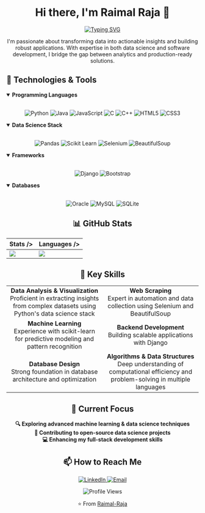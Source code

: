 <div align="center">
    <h1> Hi there, I'm Raimal Raja 👋<a href="#"></h1>
</div>

<p align="center">
<a href="https://github.com/Raimal-Raja"><img src="https://readme-typing-svg.herokuapp.com?font=Fira+Code&size=27&duration=3000&pause=1000&color=70A5FD&center=true&vCenter=true&width=435&lines=Data+Scientist;Python+Developer;Machine+Learning+Enthusiast;Web+Scraping+Expert" alt="Typing SVG" /></a>
</p>

<p align="center">
I'm passionate about transforming data into actionable insights and building robust applications. With expertise in both data science and software development, I bridge the gap between analytics and production-ready solutions.
</p>

## 🔧 Technologies & Tools

<details open>
<summary><b>Programming Languages</b></summary>
<br>
<p align="center">
  <img src="https://img.shields.io/badge/-Python-3776AB?style=for-the-badge&logo=python&logoColor=white" alt="Python" />
  <img src="https://img.shields.io/badge/-Java-007396?style=for-the-badge&logo=java&logoColor=white" alt="Java" />
  <img src="https://img.shields.io/badge/-JavaScript-F7DF1E?style=for-the-badge&logo=javascript&logoColor=black" alt="JavaScript" />
  <img src="https://img.shields.io/badge/-C-A8B9CC?style=for-the-badge&logo=c&logoColor=white" alt="C" />
  <img src="https://img.shields.io/badge/-C++-00599C?style=for-the-badge&logo=c%2B%2B&logoColor=white" alt="C++" />
  <img src="https://img.shields.io/badge/-HTML5-E34F26?style=for-the-badge&logo=html5&logoColor=white" alt="HTML5" />
  <img src="https://img.shields.io/badge/-CSS3-1572B6?style=for-the-badge&logo=css3&logoColor=white" alt="CSS3" />
</p>
</details>

<details open>
<summary><b>Data Science Stack</b></summary>
<br>
<p align="center">
  <img src="https://img.shields.io/badge/-Pandas-150458?style=for-the-badge&logo=pandas&logoColor=white" alt="Pandas" />
  <img src="https://img.shields.io/badge/-Scikit%20Learn-F7931E?style=for-the-badge&logo=scikit-learn&logoColor=white" alt="Scikit Learn" />
  <img src="https://img.shields.io/badge/-Selenium-43B02A?style=for-the-badge&logo=selenium&logoColor=white" alt="Selenium" />
  <img src="https://img.shields.io/badge/-BeautifulSoup-43B02A?style=for-the-badge" alt="BeautifulSoup" />
</p>
</details>

<details open>
<summary><b>Frameworks</b></summary>
<br>
<p align="center">
  <img src="https://img.shields.io/badge/-Django-092E20?style=for-the-badge&logo=django&logoColor=white" alt="Django" />
  <img src="https://img.shields.io/badge/-Bootstrap-7952B3?style=for-the-badge&logo=bootstrap&logoColor=white" alt="Bootstrap" />
</p>
</details>

<details open>
<summary><b>Databases</b></summary>
<br>
<p align="center">
  <img src="https://img.shields.io/badge/-Oracle-F80000?style=for-the-badge&logo=oracle&logoColor=white" alt="Oracle" />
  <img src="https://img.shields.io/badge/-MySQL-4479A1?style=for-the-badge&logo=mysql&logoColor=white" alt="MySQL" />
  <img src="https://img.shields.io/badge/-SQLite-003B57?style=for-the-badge&logo=sqlite&logoColor=white" alt="SQLite" />
</p>
</details>

## <div align="center">📊 GitHub Stats</div>

|Stats />|Languages />|
|---|---|
|![](https://github-readme-stats.vercel.app/api?username=Raimal-Raja&show_icons=true&theme=tokyonight&include_all_commits=true&count_private=true)|![](https://github-readme-stats.vercel.app/api/top-langs/?username=Raimal-Raja&layout=compact&theme=tokyonight)|

## <div align="center">🎯 Key Skills</div>

<table align="center">
  <tr>
    <td align="center" width="50%">
      <b>Data Analysis & Visualization</b>
      <br>Proficient in extracting insights from complex datasets using Python's data science stack
    </td>
    <td align="center" width="50%">
      <b>Web Scraping</b>
      <br>Expert in automation and data collection using Selenium and BeautifulSoup
    </td>
  </tr>
  <tr>
    <td align="center" width="50%">
      <b>Machine Learning</b>
      <br>Experience with scikit-learn for predictive modeling and pattern recognition
    </td>
    <td align="center" width="50%">
      <b>Backend Development</b>
      <br>Building scalable applications with Django
    </td>
  </tr>
  <tr>
    <td align="center" width="50%">
      <b>Database Design</b>
      <br>Strong foundation in database architecture and optimization
    </td>
    <td align="center" width="50%">
      <b>Algorithms & Data Structures</b>
      <br>Deep understanding of computational efficiency and problem-solving in multiple languages
    </td>
  </tr>
</table>

## <div align="center">🌱 Current Focus</div>

<p align="center">
  <b>🔍 Exploring advanced machine learning & data science techniques</b><br>
  <b>🤝 Contributing to open-source data science projects</b><br>
  <b>💻 Enhancing my full-stack development skills</b>
</p>

## <div align="center">📫 How to Reach Me</div>

<p align="center">
  <a href="https://pk.linkedin.com/in/raimal-raja-kolhi-9422351b6">
    <img src="https://img.shields.io/badge/-LinkedIn-0077B5?style=for-the-badge&logo=linkedin&logoColor=white" alt="LinkedIn" />
  </a>
  <a href="mailto:raimalrajagoal@gmail.com">
    <img src="https://img.shields.io/badge/-Email-D14836?style=for-the-badge&logo=gmail&logoColor=white" alt="Email" />
  </a>
</p>

<div align="center">
  <img src="https://komarev.com/ghpvc/?username=Raimal-Raja&label=Profile%20views&color=0e75b6&style=flat" alt="Profile Views" />
</div>

<div align="center">
  
  ⭐️ From [Raimal-Raja](https://github.com/Raimal-Raja)
  
</div>
